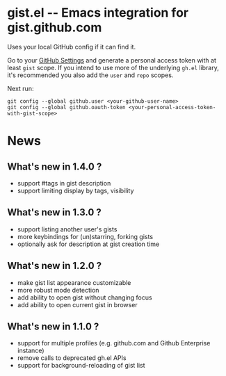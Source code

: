 
gist.el -- Emacs integration for gist.github.com
================================================

Uses your local GitHub config if it can find it.

Go to your [GitHub Settings](https://github.com/settings/tokens) and generate
a personal access token with at least `gist` scope. If you intend to use more
of the underlying `gh.el` library, it's recommended you also add the `user` and
`repo` scopes.

Next run:

``` Shell
git config --global github.user <your-github-user-name>
git config --global github.oauth-token <your-personal-access-token-with-gist-scope>
```

News
====

What's new in 1.4.0 ?
---------------------

* support #tags in gist description
* support limiting display by tags, visibility

What's new in 1.3.0 ?
---------------------

* support listing another user's gists
* more keybindings for (un)starring, forking gists
* optionally ask for description at gist creation time

What's new in 1.2.0 ?
---------------------

* make gist list appearance customizable
* more robust mode detection
* add ability to open gist without changing focus
* add ability to open current gist in browser

What's new in 1.1.0 ?
---------------------

* support for multiple profiles (e.g. github.com and Github Enterprise instance)
* remove calls to deprecated gh.el APIs
* support for background-reloading of gist list